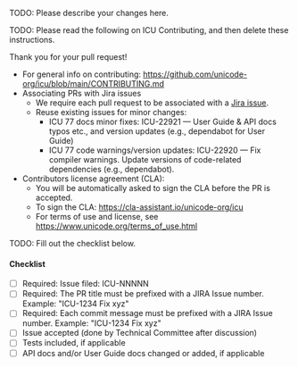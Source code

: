 TODO: Please describe your changes here.

TODO: Please read the following on ICU Contributing, and then delete these instructions.

Thank you for your pull request! 

* For general info on contributing: https://github.com/unicode-org/icu/blob/main/CONTRIBUTING.md
* Associating PRs with Jira issues
  - We require each pull request to be associated with a [Jira issue](https://icu.unicode.org/bugs).
  - Reuse existing issues for minor changes:
    * ICU 77 docs minor fixes: ICU-22921 — User Guide & API docs typos etc., and version updates (e.g., dependabot for User Guide)
    * ICU 77 code warnings/version updates: ICU-22920 — Fix compiler warnings. Update versions of code-related dependencies (e.g., dependabot).
* Contributors license agreement (CLA):
  - You will be automatically asked to sign the CLA before the PR is accepted.
  - To sign the CLA: https://cla-assistant.io/unicode-org/icu
  - For terms of use and license, see https://www.unicode.org/terms_of_use.html

TODO: Fill out the checklist below.

#### Checklist
- [ ] Required: Issue filed: ICU-NNNNN
- [ ] Required: The PR title must be prefixed with a JIRA Issue number. Example: "ICU-1234 Fix xyz"
- [ ] Required: Each commit message must be prefixed with a JIRA Issue number. Example: "ICU-1234 Fix xyz"
- [ ] Issue accepted (done by Technical Committee after discussion)
- [ ] Tests included, if applicable
- [ ] API docs and/or User Guide docs changed or added, if applicable
